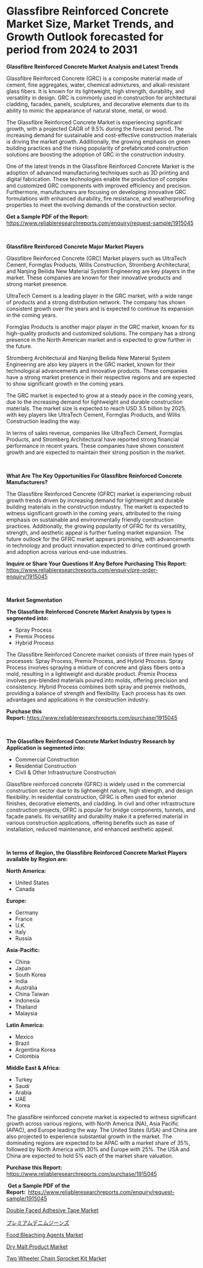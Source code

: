 <p><h1>Glassfibre Reinforced Concrete Market Size, Market Trends, and Growth Outlook forecasted for period from 2024 to 2031</h1></p><p><strong>Glassfibre Reinforced Concrete Market Analysis and Latest Trends</strong></p>
<p><p>Glassfibre Reinforced Concrete (GRC) is a composite material made of cement, fine aggregates, water, chemical admixtures, and alkali-resistant glass fibers. It is known for its lightweight, high strength, durability, and versatility in design. GRC is commonly used in construction for architectural cladding, facades, panels, sculptures, and decorative elements due to its ability to mimic the appearance of natural stone, metal, or wood.</p><p>The Glassfibre Reinforced Concrete Market is experiencing significant growth, with a projected CAGR of 9.5% during the forecast period. The increasing demand for sustainable and cost-effective construction materials is driving the market growth. Additionally, the growing emphasis on green building practices and the rising popularity of prefabricated construction solutions are boosting the adoption of GRC in the construction industry.</p><p>One of the latest trends in the Glassfibre Reinforced Concrete Market is the adoption of advanced manufacturing techniques such as 3D printing and digital fabrication. These technologies enable the production of complex and customized GRC components with improved efficiency and precision. Furthermore, manufacturers are focusing on developing innovative GRC formulations with enhanced durability, fire resistance, and weatherproofing properties to meet the evolving demands of the construction sector.</p></p>
<p><strong>Get a Sample PDF of the Report:&nbsp;</strong> <a href="https://www.reliableresearchreports.com/enquiry/request-sample/1915045">https://www.reliableresearchreports.com/enquiry/request-sample/1915045</a></p>
<p>&nbsp;</p>
<p><strong>Glassfibre Reinforced Concrete Major Market Players</strong></p>
<p><p>Glassfibre Reinforced Concrete (GRC) Market players such as UltraTech Cement, Formglas Products, Willis Construction, Stromberg Architectural, and Nanjing Beilida New Material System Engineering are key players in the market. These companies are known for their innovative products and strong market presence.</p><p>UltraTech Cement is a leading player in the GRC market, with a wide range of products and a strong distribution network. The company has shown consistent growth over the years and is expected to continue its expansion in the coming years.</p><p>Formglas Products is another major player in the GRC market, known for its high-quality products and customized solutions. The company has a strong presence in the North American market and is expected to grow further in the future.</p><p>Stromberg Architectural and Nanjing Beilida New Material System Engineering are also key players in the GRC market, known for their technological advancements and innovative products. These companies have a strong market presence in their respective regions and are expected to show significant growth in the coming years.</p><p>The GRC market is expected to grow at a steady pace in the coming years, due to the increasing demand for lightweight and durable construction materials. The market size is expected to reach USD 3.5 billion by 2025, with key players like UltraTech Cement, Formglas Products, and Willis Construction leading the way.</p><p>In terms of sales revenue, companies like UltraTech Cement, Formglas Products, and Stromberg Architectural have reported strong financial performance in recent years. These companies have shown consistent growth and are expected to maintain their strong position in the market.</p></p>
<p>&nbsp;</p>
<p><strong>What Are The Key Opportunities For Glassfibre Reinforced Concrete Manufacturers?</strong></p>
<p><p>The Glassfibre Reinforced Concrete (GFRC) market is experiencing robust growth trends driven by increasing demand for lightweight and durable building materials in the construction industry. The market is expected to witness significant growth in the coming years, attributed to the rising emphasis on sustainable and environmentally friendly construction practices. Additionally, the growing popularity of GFRC for its versatility, strength, and aesthetic appeal is further fueling market expansion. The future outlook for the GFRC market appears promising, with advancements in technology and product innovation expected to drive continued growth and adoption across various end-use industries.</p></p>
<p><strong>Inquire or Share Your Questions If Any Before Purchasing This Report:</strong> <a href="https://www.reliableresearchreports.com/enquiry/pre-order-enquiry/1915045">https://www.reliableresearchreports.com/enquiry/pre-order-enquiry/1915045</a></p>
<p>&nbsp;</p>
<p><strong>Market Segmentation</strong></p>
<p><strong>The Glassfibre Reinforced Concrete Market Analysis by types is segmented into:</strong></p>
<p><ul><li>Spray Process</li><li>Premix Process</li><li>Hybrid Process</li></ul></p>
<p><p>The Glassfibre Reinforced Concrete market consists of three main types of processes: Spray Process, Premix Process, and Hybrid Process. Spray Process involves spraying a mixture of concrete and glass fibers onto a mold, resulting in a lightweight and durable product. Premix Process involves pre-blended materials poured into molds, offering precision and consistency. Hybrid Process combines both spray and premix methods, providing a balance of strength and flexibility. Each process has its own advantages and applications in the construction industry.</p></p>
<p><strong>Purchase this Report:&nbsp;</strong><a href="https://www.reliableresearchreports.com/purchase/1915045">https://www.reliableresearchreports.com/purchase/1915045</a></p>
<p>&nbsp;</p>
<p><strong>The Glassfibre Reinforced Concrete Market Industry Research by Application is segmented into:</strong></p>
<p><ul><li>Commercial Construction</li><li>Residential Construction</li><li>Civil & Other Infrastructure Construction</li></ul></p>
<p><p>Glassfibre reinforced concrete (GFRC) is widely used in the commercial construction sector due to its lightweight nature, high strength, and design flexibility. In residential construction, GFRC is often used for exterior finishes, decorative elements, and cladding. In civil and other infrastructure construction projects, GFRC is popular for bridge components, tunnels, and façade panels. Its versatility and durability make it a preferred material in various construction applications, offering benefits such as ease of installation, reduced maintenance, and enhanced aesthetic appeal.</p></p>
<p>&nbsp;</p>
<p><strong>In terms of Region, the Glassfibre Reinforced Concrete Market Players available by Region are:</strong></p>
<p>
    <p> <strong> North America: </strong>
        <ul>
            <li>United States</li>
            <li>Canada</li>
        </ul>
        </p> 
    <p> <strong> Europe: </strong>
        <ul>
            <li>Germany</li>
            <li>France</li>
            <li>U.K.</li>
            <li>Italy</li>
            <li>Russia</li>
        </ul>
        </p> 
    <p> <strong> Asia-Pacific: </strong>
        <ul>
            <li>China</li>
            <li>Japan</li>
            <li>South Korea</li>
            <li>India</li>
            <li>Australia</li>
            <li>China Taiwan</li>
            <li>Indonesia</li>
            <li>Thailand</li>
            <li>Malaysia</li>
        </ul>
        </p> 
    <p> <strong> Latin America: </strong>
        <ul>
            <li>Mexico</li>
            <li>Brazil</li>
            <li>Argentina Korea</li>
            <li>Colombia</li>
        </ul>
        </p> 
    <p> <strong> Middle East & Africa: </strong>
        <ul>
            <li>Turkey</li>
            <li>Saudi</li>
            <li>Arabia</li>
            <li>UAE</li>
            <li>Korea</li>
        </ul>
    </p>
    </p>
<p><p>The glassfibre reinforced concrete market is expected to witness significant growth across various regions, with North America (NA), Asia Pacific (APAC), and Europe leading the way. The United States (USA) and China are also projected to experience substantial growth in the market. The dominating regions are expected to be APAC with a market share of 35%, followed by North America with 30% and Europe with 25%. The USA and China are expected to hold 5% each of the market share valuation.</p></p>
<p><strong>Purchase this Report: </strong><a href="https://www.reliableresearchreports.com/purchase/1915045">https://www.reliableresearchreports.com/purchase/1915045</a></p>
<p>&nbsp;<strong>Get a Sample PDF of the Report:&nbsp;&nbsp;</strong><a href="https://www.reliableresearchreports.com/enquiry/request-sample/1915045">https://www.reliableresearchreports.com/enquiry/request-sample/1915045</a></p>
<p><strong></strong></p>
<p><p><a href="https://github.com/brenzgnarento/Market-Research-Report-List-1/blob/main/double-faced-adhesive-tape-market.md">Double Faced Adhesive Tape Market</a></p><p><a href="https://github.com/jkjreqjscoxx7/Market-Research-Report-List-1/blob/main/8199452192836.md">プレミアムデニムジーンズ</a></p><p><a href="https://github.com/jerrycopelandthomaswsqd8q/Market-Research-Report-List-1/blob/main/food-bleaching-agents-market.md">Food Bleaching Agents Market</a></p><p><a href="https://issuu.com/reportprime-2/docs/dry-malt-product-market-size-2030.pptx">Dry Malt Product Market</a></p><p><a href="https://issuu.com/reportprime-2/docs/two-wheeler-chain-sprocket-kit-market-size-2030.pp">Two Wheeler Chain Sprocket Kit Market</a></p></p>
